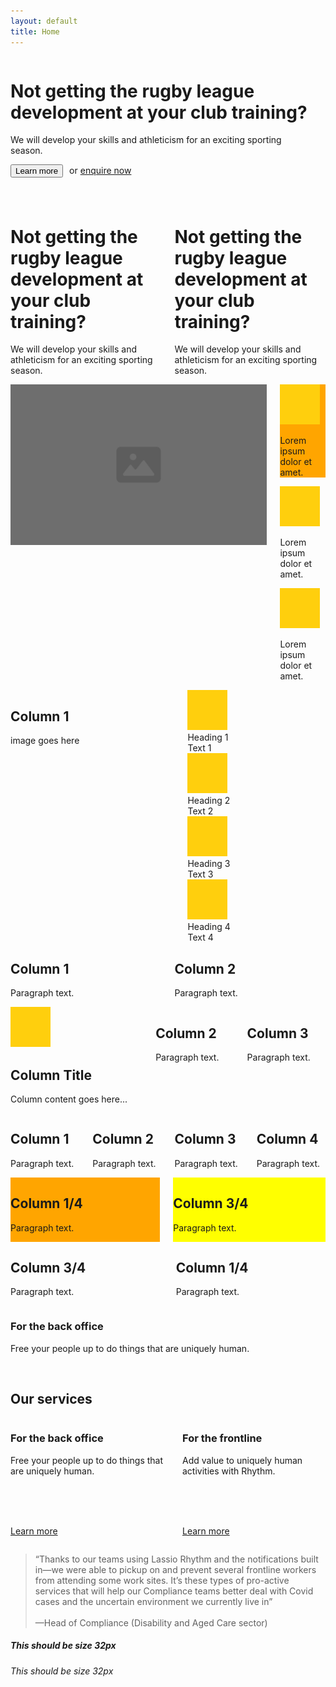 ```yaml
---
layout: default
title: Home
---
```



<div class="row">
  <div class="content-wrapper">
    <div class="columns">
      <div class="column half">
        <h1>Not getting the rugby league development at your club training?</h1>
        <p>We will develop your skills and athleticism for an exciting sporting season.</p>
        <p><button type="button" name="button" class="button" style="margin-right: 6px; margin-bottom: 24px;" onclick="window.location.href='{{ site.baseurl }}/frontline';">Learn more</button> or <a href="{{ site.baseurl }}/contact">enquire now</a></p>
        </div>
        <div class="column half background-img">
        </div>
      </div>
  </div>
</div>

<div class="row">
  <div class="content-wrapper">
    <div class="columns">
      <div class="column half">
      <h1>Not getting the rugby league development at your club training?</h1>
        <p>We will develop your skills and athleticism for an exciting sporting season.</p>
      </div>
        <div class="column half">
        <h1>Not getting the rugby league development at your club training?</h1>
        <p>We will develop your skills and athleticism for an exciting sporting season.</p>
      </div>
    </div>
  </div>
</div>


<div class="row">
  <div class="content-wrapper">
    <div class="columns">
      <div class="column half">
      <img src="assets/images/Header/5.png" alt="" />
      </div>
      <div class="column half grid-column middle">
        <div class="grid-item-1" style="background-color: orange;">
          <div class="icon">
            <img src="assets/images/lellow.svg" alt="Icon">
          </div>
          <div class="content">
              <p>Lorem ipsum dolor et amet.</p> 
          </div>
        </div>
        <div class="grid-item-1">
          <div class="icon">
            <img src="assets/images/lellow.svg" alt="Icon">
          </div>
          <div class="content">
              <p>Lorem ipsum dolor et amet.</p> 
          </div>
        </div>
        <div class="grid-item-1">
          <div class="icon">
            <img src="assets/images/lellow.svg" alt="Icon">
          </div>
          <div class="content">
              <p>Lorem ipsum dolor et amet.</p> 
          </div>
        </div>
      </div>
    </div>
  </div>
</div>


<div class="row">
  <div class="content-wrapper">
    <div class="columns">
      <div class="column half">
        <h2>Column 1</h2>
        <p>image goes here</p>
      </div>
      <div class="column half grid-column">
        <div class="grid-item-2">
      <div class="icon">          <img src="assets/images/lellow.svg" alt="Icon">
</div>
      <div class="heading">Heading 1</div>
      <div class="text">Text 1</div>
    </div>
    <div class="grid-item-2">
      <div class="icon">          <img src="assets/images/lellow.svg" alt="Icon">
</div>
      <div class="heading">Heading 2</div>
      <div class="text">Text 2</div>
    </div>
    <div class="grid-item-2">
      <div class="icon">          <img src="assets/images/lellow.svg" alt="Icon">
</div>
      <div class="heading">Heading 3</div>
      <div class="text">Text 3</div>
    </div>
    <div class="grid-item-2">
      <div class="icon">          <img src="assets/images/lellow.svg" alt="Icon">
</div>
      <div class="heading">Heading 4</div>
      <div class="text">Text 4</div>
    </div>
      </div>
    </div>
  </div>
</div>

<div class="row">
  <div class="content-wrapper">
    <div class="columns">
      <div class="column half">
        <h2>Column 1</h2>
        <p>Paragraph text.</p>
      </div>
      <div class="column half">
        <h2>Column 2</h2>
        <p>Paragraph text.</p>
      </div>
    </div>
  </div>
</div>

<div class="row">
  <div class="content-wrapper">
    <div class="columns">
      <div class="column third icon-left">
        <div class="icon">
          <img src="assets/images/lellow.svg" alt="Icon">
        </div>
        <div class="content">
          <h2>Column Title</h2>
          <p>Column content goes here...</p>
        </div>
      </div>
      <div class="column third">
        <h2>Column 2</h2>
        <p>Paragraph text.</p>
      </div>
      <div class="column third">
        <h2>Column 3</h2>
        <p>Paragraph text.</p>
      </div>
    </div>
  </div>
</div>

  <div class="row">
  <div class="content-wrapper">
    <div class="columns">
      <div class="column one-fourth">
        <h2>Column 1</h2>
        <p>Paragraph text.</p>
      </div>
      <div class="column one-fourth">
        <h2>Column 2</h2>
        <p>Paragraph text.</p>
      </div>
      <div class="column one-fourth background-img">
        <h2>Column 3</h2>
        <p>Paragraph text.</p>
      </div>
      <div class="column one-fourth">
        <h2>Column 4</h2>
        <p>Paragraph text.</p>
      </div>
    </div>
  </div>
</div>

<div class="row">
  <div class="content-wrapper">
    <div class="columns">
      <div class="column one-fourth" style="background-color: orange">
        <h2>Column 1/4</h2>
        <p>Paragraph text.</p>
      </div>
      <div class="column three-fourths" style="background-color: yellow">
        <h2>Column 3/4</h2>
        <p>Paragraph text.</p>
      </div>
    </div>
  </div>
</div>

<div class="row">
  <div class="content-wrapper">
    <div class="columns">
      <div class="column three-fourths">
        <h2>Column 3/4</h2>
        <p>Paragraph text.</p>
      </div>
      <div class="column one-fourth">
        <h2>Column 1/4</h2>
        <p>Paragraph text.</p>
      </div>
    </div>
  </div>
</div>


<div class="row">
  <div class="content-wrapper">
  <div class="column">
   <h3>For the back office</h3>
    <p>Free your people up to do things that are uniquely human.</p>
    </div>
  </div>
</div>



<div class="row">
  <div class="content-wrapper">
    <div class="columns">
      <div class="column">
       <img src="{{ site.baseurl }}/assets/images/rhythm-dashboard-screenshot.png" alt="">
      </div>
      <div class="column">
       <img src="{{ site.baseurl }}/assets/images/rhythm-analytics.png" alt="">
      </div>
      <div class="column">
       <img src="{{ site.baseurl }}/assets/images/rhythm-health-scan.png" alt="">
      </div>
    </div>
  </div>
</div>


<div class="row">
  <div class="content-wrapper"> 
  <h2>Our services</h2>
  <div class="columns">
  <div class="column">
    <h3>For the back office</h3>
    <p>Free your people up to do things that are uniquely human.</p>
    <div class="row home-page">
      <div class="feature-icon bunch"><img src="{{ site.baseurl }}/assets/images/lorange.svg" alt=""></div>
      <div class="feature-icon bunch"><img src="{{ site.baseurl }}/assets/images/lorange.svg" alt=""></div>
      <div class="feature-icon bunch"><img src="{{ site.baseurl }}/assets/images/lorange.svg" alt=""></div>
    </div>
    <p><a href="{{ site.baseurl }}/back-office">Learn more</a></p>
  </div>

  <div class="column">
    <h3>For the frontline</h3>
    <p>Add value to uniquely human activities with Rhythm.</p>
    <div class="row home-page">
      <div class="feature-icon bunch"><img src="{{ site.baseurl }}/assets/images/lellow.svg" alt=""></div>
      <div class="feature-icon bunch"><img src="{{ site.baseurl }}/assets/images/lellow.svg" alt=""></div>
      <div class="feature-icon bunch"><img src="{{ site.baseurl }}/assets/images/lellow.svg" alt=""></div>
    </div>
    <p><a href="{{ site.baseurl }}/frontline">Learn more</a></p>
  </div>
  </div>

<div class="row">
  <div class="content-wrapper">
<blockquote>
“Thanks to our teams using Lassio Rhythm and the notifications built in&mdash;we were able to pickup on and prevent several frontline workers from attending some work sites. It’s these types of pro-active services that will help our Compliance teams better deal with Covid cases and the uncertain environment we currently live in”<br><br>
&mdash;Head of Compliance (Disability and Aged Care sector)
</blockquote>
<h5>This should be size 32px</h5>
  <h6>This should be size 32px</h6>
 </div>
  </div>